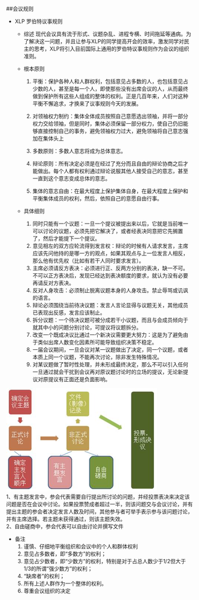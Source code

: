 ##会议规则
* XLP 罗伯特议事规则
	* 综述
现代会议具有流于形式、议题杂乱、进程专横、时间拖延等通病。为了解决这一问题，并且让参与XLP的同学提高开会的效率，激发同学对民主的思考，XLP将引入目前国际上通用的罗伯特议事规则作为会议的组织准则。
	* 根本原则
		1. 平衡：保护各种人和人群权利，包括意见占多数的人，也包括意见占少数的人，甚至是每一个人，即使那些没有出席会议的人，从而最终做到保护所有这些人组成的整体的权利。正是几百年来，人们对这种平衡不懈追求，才换来了议事规则今天的发展。
		1. 对领袖权力制约：集体全体成员按照自己意愿选出领袖，并将一部分权力交给领袖，但是同时，集体必须保留一部分权力，使自己仍旧能够直接控制自己的事务，避免领袖权力过大，避免领袖将自己意志强加在集体头上
		1. 多数原则：多数人意志将成为总体意志。

		1. 辩论原则：所有决定必须是在经过了充分而且自由的辩论协商之后才能做出。每个人都有权利通过辩论说服其他人接受自己的意志，甚至一直到这个意志变成总体的意志。

		1. 集体的意志自由：在最大程度上保护集体自身，在最大程度上保护和平衡集体成员的权利，然后，依照自己的意愿自由行事。

	* 具体细则
		1. 同时只能有一个议题：一旦一个提议被提出来以后，它就是当前唯一可以讨论的议题，必须先把它解决了，或者经表决同意把它先搁置了，然后才能提下一个提议。
		1. 意见相左的双方应轮流得到发言权：辩论的时候有人请求发言，主席应该先问他持的是哪一方的观点，如果其观点与上一位发言人相反，那么他有优先权（比如有若干人同时要求发言）。
		1. 主席必须请反方表决：必须进行正、反两方分别的表决，缺一不可。不可以正方表决后，发现已经达到表决额度的要求，就认为没有必要再请反对方表决。
		1. 反对人身攻击：必须制止脱离议题本身的人身攻击。禁止辱骂或讥讽的语言。
		1. 辩论必须围绕当前待决议题：发言人言论显得与议题无关，其他成员已表现出反感，发言应该制止。
		1. 拆分议题：一个待决议题可被分成若干小议题，而且与会成员倾向于就其中小的问题分别讨论，可提议将议题拆分。
		1. 改变一个既成决议比通过一个新决议需要更大努力：这是为了避免由于类似出席人数变化因素所可能导致组织决策不稳定。
		1. 一届会议期间，一旦会议对某一议题做出了决定，同一个议题，或者本质上同一个议题，不能再次讨论，除非发生特殊情况。
		1. 对某议题做了暂时性处理，并未形成最终决定，那么不可以引入任何一旦通过就会干扰到会议再对原议题讨论时的立场的提议，无论新提议对原提议有正面还是负面影响。

![0](../assets/appendix/conf_rule/00.jpg)  
1、有主题发言中，参会代表需要自行提出所讨论的问题，并经投票表决来决定该问题是否在会议中讨论。如果投票赞成者超过一半，则该问题交与会议讨论，并有提出主题的参会者决定发言人数及时间，其他参与者可举手表示参与该问题讨论，并有主席选择。若主题未获得通过，则该主题失效。  
2、自由磋商中，参会代表可以自由讨论并撰写文件

* 备注
	1. 谨慎、仔细地平衡组织和会议中的个人和群体权利
	1. 意见占多数者，即“多数方”的权利；
	1. 意见占少数者，即“少数方”的权利，特别是对于占总人数少于1/2但大于1/3的所谓“强少数方”的权利；
	1. “缺席者”的权利；
	1. 所有上述人群作为一个整体的权利。
	1. 尊重会议组织的决定
